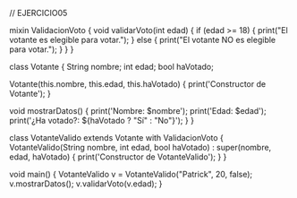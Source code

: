 // EJERCICIO05

mixin ValidacionVoto {
  void validarVoto(int edad) {
    if (edad >= 18) {
      print("El votante es elegible para votar.");
    } else {
      print("El votante NO es elegible para votar.");
    }
  }
}

class Votante {
  String nombre;
  int edad;
  bool haVotado;

  Votante(this.nombre, this.edad, this.haVotado) {
    print('Constructor de Votante');
  }

  void mostrarDatos() {
    print('Nombre: $nombre');
    print('Edad: $edad');
    print('¿Ha votado?: ${haVotado ? "Sí" : "No"}');
  }
}

class VotanteValido extends Votante with ValidacionVoto {
  VotanteValido(String nombre, int edad, bool haVotado)
      : super(nombre, edad, haVotado) {
    print('Constructor de VotanteValido');
  }
}


void main() {
  VotanteValido v = VotanteValido("Patrick", 20, false);
  v.mostrarDatos();
  v.validarVoto(v.edad);
}
